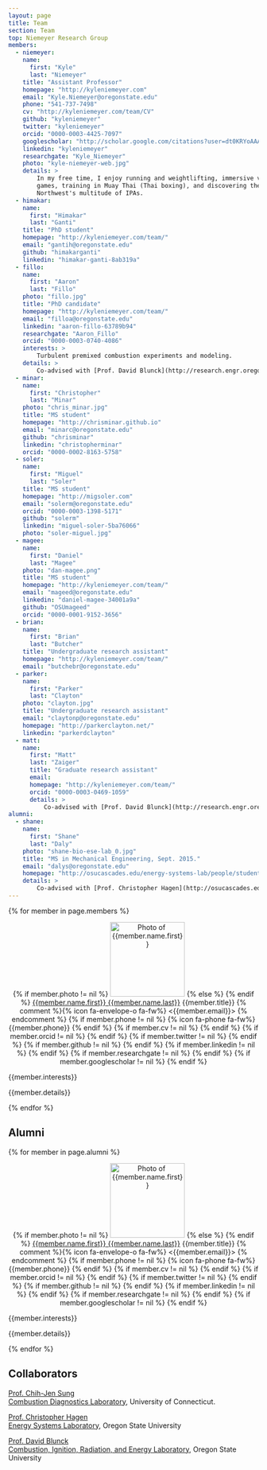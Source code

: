 ```yaml
---
layout: page
title: Team
section: Team
top: Niemeyer Research Group
members:
  - niemeyer:
    name:
      first: "Kyle"
      last: "Niemeyer"
    title: "Assistant Professor"
    homepage: "http://kyleniemeyer.com"
    email: "Kyle.Niemeyer@oregonstate.edu"
    phone: "541-737-7498"
    cv: "http://kyleniemeyer.com/team/CV"
    github: "kyleniemeyer"
    twitter: "kyleniemeyer"
    orcid: "0000-0003-4425-7097"
    googlescholar: "http://scholar.google.com/citations?user=dt0KRYoAAAAJ"
    linkedin: "kyleniemeyer"
    researchgate: "Kyle_Niemeyer"
    photo: "kyle-niemeyer-web.jpg"
    details: >
        In my free time, I enjoy running and weightlifting, immersive video
        games, training in Muay Thai (Thai boxing), and discovering the
        Northwest's multitude of IPAs.
  - himakar:
    name:
      first: "Himakar"
      last: "Ganti"
    title: "PhD student"
    homepage: "http://kyleniemeyer.com/team/"
    email: "gantih@oregonstate.edu"
    github: "himakarganti"
    linkedin: "himakar-ganti-8ab319a"
  - fillo:
    name:
      first: "Aaron"
      last: "Fillo"
    photo: "fillo.jpg"
    title: "PhD candidate"
    homepage: "http://kyleniemeyer.com/team/"
    email: "filloa@oregonstate.edu"
    linkedin: "aaron-fillo-63789b94"
    researchgate: "Aaron_Fillo"
    orcid: "0000-0003-0740-4086"
    interests: >
        Turbulent premixed combustion experiments and modeling.
    details: >
        Co-advised with [Prof. David Blunck](http://research.engr.oregonstate.edu/blunckgroup/). Recipient of the NSF Graduate Research Fellowship.
  - minar:
    name:
      first: "Christopher"
      last: "Minar"
    photo: "chris_minar.jpg"
    title: "MS student"
    homepage: "http://chrisminar.github.io"
    email: "minarc@oregonstate.edu"
    github: "chrisminar"
    linkedin: "christopherminar"
    orcid: "0000-0002-8163-5758"
  - soler:
    name:
      first: "Miguel"
      last: "Soler"
    title: "MS student"
    homepage: "http://migsoler.com"
    email: "solerm@oregonstate.edu"
    orcid: "0000-0003-1398-5171"
    github: "solerm"
    linkedin: "miguel-soler-5ba76066"
    photo: "soler-miguel.jpg"
  - magee:
    name:
      first: "Daniel"
      last: "Magee"
    photo: "dan-magee.png"
    title: "MS student"
    homepage: "http://kyleniemeyer.com/team/"
    email: "mageed@oregonstate.edu"
    linkedin: "daniel-magee-34001a9a"
    github: "OSUmageed"
    orcid: "0000-0001-9152-3656"
  - brian:
    name:
      first: "Brian"
      last: "Butcher"
    title: "Undergraduate research assistant"
    homepage: "http://kyleniemeyer.com/team/"
    email: "butchebr@oregonstate.edu"
  - parker:
    name:
      first: "Parker"
      last: "Clayton"
    photo: "clayton.jpg"
    title: "Undergraduate research assistant"
    email: "claytonp@oregonstate.edu"
    homepage: "http://parkerclayton.net/"
    linkedin: "parkerdclayton"
  - matt:
    name:
      first: "Matt"
      last: "Zaiger"
      title: "Graduate research assistant"
      email:
      homepage: "http://kyleniemeyer.com/team/"
      orcid: "0000-0003-0469-1059"
      details: >
          Co-advised with [Prof. David Blunck](http://research.engr.oregonstate.edu/blunckgroup/).
alumni:
  - shane:
    name:
      first: "Shane"
      last: "Daly"
    photo: "shane-bio-ese-lab_0.jpg"
    title: "MS in Mechanical Engineering, Sept. 2015."
    email: "dalys@oregonstate.edu"
    homepage: "http://osucascades.edu/energy-systems-lab/people/student-researchers"
    details: >
        Co-advised with [Prof. Christopher Hagen](http://osucascades.edu/energy-systems-lab/dr-christopher-hagen).
---
```


{% for member in page.members %}

<div class="row">
<div class="col-md-4" about="{{member.homepage}}" style="text-align: center;">

<p>
{% if member.photo != nil %}
<img class="img-circle" src="/assets/img/{{member.photo}}" alt="Photo of {{member.name.first}}" width="150px"/>  
{% else %}
<i class="fa fa-user-secret fa-5x"></i>  
{% endif %}
<a href="{{member.homepage}}">{{member.name.first}} {{member.name.last}}</a>  
{{member.title}}  
{% comment %}{% icon fa-envelope-o fa-fw%} <{{member.email}}>  {% endcomment %}
{% if member.phone != nil %}
{% icon fa-phone fa-fw%} {{member.phone}}  
{% endif %}
<a href="mailto:{{member.email}}" title="email"><i class="fa fa-envelope"></i></a>
<span class="socialicons">
{% if member.cv != nil %}
<a type="application/atom+xml" href="{{member.cv}}" title="CV"><i class="fa fa-file-text"></i></a>
{% endif %}
{% if member.orcid != nil %}
<a rel="http://purl.org/spar/datacite/orcid" href="https://orcid.org/{{member.orcid}}" title="ORCID ID"><i class="ai ai-orcid"></i></a>
{% endif %}
{% if member.twitter != nil %}
<a href="https://twitter.com/{{member.twitter}}" title="Twitter"><i class="fa fa-twitter"></i></a>
{% endif %}
{% if member.github != nil %}
<a href="https://github.com/{{member.github}}" title="GitHub"><i class="fa fa-github"></i></a>
{% endif %}
{% if member.linkedin != nil %}
<a href="https://www.linkedin.com/in/{{member.linkedin}}" title="LinkedIn"><i class="fa fa-linkedin"></i></a>
{% endif %}
{% if member.researchgate != nil %}
<a href="https://www.researchgate.net/profile/{{member.researchgate}}" title="ResearchGate"><i class="ai ai-researchgate"></i></a>
{% endif %}
{% if member.googlescholar != nil %}
<a type="application/atom+xml" href="{{member.googlescholar}}" title="Publications"><i class="ai ai-google-scholar"></i></a>
{% endif %}  

</span>
</p>

</div> <!-- END col-md-4-->
<div class="col-md-8">

{{member.interests}}

{{member.details}}

</div> <!-- END col-md-8-->
</div> <!-- END row-->

{% endfor %}


## Alumni

{% for member in page.alumni %}

<div class="row">
<div class="col-md-4" about="{{member.homepage}}" style="text-align: center;">

<p>
{% if member.photo != nil %}
<img class="img-circle" src="/assets/img/{{member.photo}}" alt="Photo of {{member.name.first}}" width="150px"/>  
{% else %}
<i class="fa fa-user-secret fa-5x"></i>  
{% endif %}
<a href="{{member.homepage}}">{{member.name.first}} {{member.name.last}}</a>  
{{member.title}}  
{% comment %}{% icon fa-envelope-o fa-fw%} <{{member.email}}>  {% endcomment %}
{% if member.phone != nil %}
{% icon fa-phone fa-fw%} {{member.phone}}  
{% endif %}
<a href="mailto:{{member.email}}" title="email"><i class="fa fa-envelope"></i></a>
<span class="socialicons">
{% if member.cv != nil %}
<a type="application/atom+xml" href="{{member.cv}}" title="CV"><i class="fa fa-file-text"></i></a>
{% endif %}
{% if member.orcid != nil %}
<a rel="http://purl.org/spar/datacite/orcid" href="https://orcid.org/{{member.orcid}}" title="ORCID ID"><i class="ai ai-orcid"></i></a>
{% endif %}
{% if member.twitter != nil %}
<a href="https://twitter.com/{{member.twitter}}" title="Twitter"><i class="fa fa-twitter"></i></a>
{% endif %}
{% if member.github != nil %}
<a href="https://github.com/{{member.github}}" title="GitHub"><i class="fa fa-github"></i></a>
{% endif %}
{% if member.linkedin != nil %}
<a href="https://www.linkedin.com/in/{{member.linkedin}}" title="LinkedIn"><i class="fa fa-linkedin"></i></a>
{% endif %}
{% if member.researchgate != nil %}
<a href="https://www.researchgate.net/profile/{{member.researchgate}}" title="ResearchGate"><i class="ai ai-researchgate"></i></a>
{% endif %}
{% if member.googlescholar != nil %}
<a type="application/atom+xml" href="{{member.googlescholar}}" title="Publications"><i class="ai ai-google-scholar"></i></a>
{% endif %}  

</span>
</p>

</div> <!-- END col-md-4-->
<div class="col-md-8">

{{member.interests}}

{{member.details}}

</div> <!-- END col-md-8-->
</div> <!-- END row-->

{% endfor %}

## Collaborators

[Prof. Chih-Jen Sung](http://www.engr.uconn.edu/me/cms/people/9-people/people/87-chihsung)   
[Combustion Diagnostics Laboratory](http://combdiaglab.engr.uconn.edu/), University of Connecticut.

[Prof. Christopher Hagen](http://osucascades.edu/energy-systems-lab/dr-christopher-hagen)  
[Energy Systems Laboratory](http://osucascades.edu/energy-systems-lab/), Oregon State University

[Prof. David Blunck](http://research.engr.oregonstate.edu/blunckgroup/dr-david-blunck)  
[Combustion, Ignition, Radiation, and Energy Laboratory](http://research.engr.oregonstate.edu/blunckgroup/), Oregon State University
